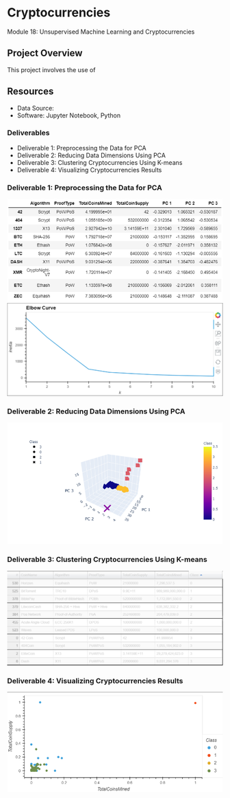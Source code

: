 # Cryptocurrencies
Module 18: Unsupervised Machine Learning and Cryptocurrencies

## Project Overview
This project involves the use of 

## Resources
- Data Source:
- Software: Jupyter Notebook,  Python

### Deliverables
- Deliverable 1: Preprocessing the Data for PCA
- Deliverable 2: Reducing Data Dimensions Using PCA
- Deliverable 3: Clustering Cryptocurrencies Using K-means
- Deliverable 4: Visualizing Cryptocurrencies Results

### Deliverable 1: Preprocessing the Data for PCA
![](Crypto.PNG)
![](Crypto1.PNG)


### Deliverable 2: Reducing Data Dimensions Using PCA
![](Crypto2.png)


### Deliverable 3: Clustering Cryptocurrencies Using K-means
![](Crypto3.PNG)

### Deliverable 4: Visualizing Cryptocurrencies Results
![](Crypto4.PNG)

